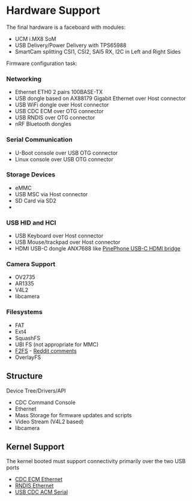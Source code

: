# Hardware Support

The final hardware is a faceboard with modules:

- UCM i.MX8 SoM
- USB Delivery/Power Delivery with TPS65988
- SmartCam splitting CSI1, CSI2, SAI5 RX, I2C in Left and Right Sides

Firmware configuration task:



### Networking

- Ethernet ETH0 2 pairs 100BASE-TX
- USB dongle based on AX88179 Gigabit Ethernet over Host connector
- USB WiFi dongle over Host connector
- USB CDC ECM over OTG connector
- USB RNDIS over OTG connector
- nRF Bluetooth dongles


### Serial Communication

- U-Boot console over USB OTG connector
- Linux console over USB OTG connector


### Storage Devices

- eMMC
- USB MSC via Host connector
- SD Card via SD2
- 

### USB HID and HCI

- USB Keyboard over Host connector
- USB Mouse/trackpad over Host connector
- HDMI USB-C dongle ANX7688 like [PinePhone USB-C HDMI bridge](https://xnux.eu/devices/feature/anx7688.html)


### Camera Support

- OV2735
- AR1335
- V4L2
- libcamera


### Filesystems

- FAT
- Ext4
- SquashFS
- UBI FS (not appropriate for MMC)
- [F2FS](https://en.wikipedia.org/wiki/F2FS) - [Reddit comments](https://www.reddit.com/r/linux/comments/6bngw0/refuting_the_myth_about_f2fs/)
- OverlayFS

## Structure

Device Tree/Drivers/API

- CDC Command Console
- Ethernet 
- Mass Storage for firmware updates and scripts
- Video Stream (V4L2 based)
- libcamera


## Kernel Support

The kernel booted must support connectivity primarily over the two USB ports

- [CDC ECM Ethernet](https://www.kernel.org/doc/html/v5.3/usb/gadget_multi.html)
- [RNDIS Ethernet](https://www.kernel.org/doc/html/v5.3/usb/gadget_multi.html)
- [USB CDC ACM Serial](https://www.kernel.org/doc/html/v5.3/usb/gadget_multi.html)


